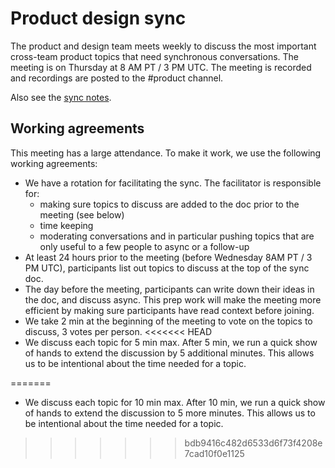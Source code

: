 # Product design sync

The product and design team meets weekly to discuss the most important cross-team product topics that need synchronous conversations. The meeting is on Thursday at 8 AM PT / 3 PM UTC. The meeting is recorded and recordings are posted to the #product channel.

Also see the [sync notes](https://docs.google.com/document/d/1zJx6rHKLTGtylLsQe6e8nTvO1NVFTOS8mtMX76lEHtA/edit#).

## Working agreements

This meeting has a large attendance. To make it work, we use the following working agreements:

- We have a rotation for facilitating the sync. The facilitator is responsible for:
  - making sure topics to discuss are added to the doc prior to the meeting (see below)
  - time keeping
  - moderating conversations and in particular pushing topics that are only useful to a few people to async or a follow-up
- At least 24 hours prior to the meeting (before Wednesday 8AM PT / 3 PM UTC), participants list out topics to discuss at the top of the sync doc.
- The day before the meeting, participants can write down their ideas in the doc, and discuss async. This prep work will make the meeting more efficient by making sure participants have read context before joining.
- We take 2 min at the beginning of the meeting to vote on the topics to discuss, 3 votes per person.
<<<<<<< HEAD
- We discuss each topic for 5 min max. After 5 min, we run a quick show of hands to extend the discussion by 5 additional minutes. This allows us to be intentional about the time needed for a topic.




=======
- We discuss each topic for 10 min max. After 10 min, we run a quick show of hands to extend the discussion to 5 more minutes. This allows us to be intentional about the time needed for a topic.
>>>>>>> bdb9416c482d6533d6f73f4208e7cad10f0e1125
